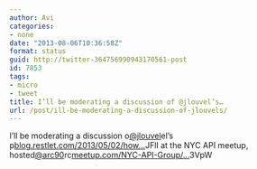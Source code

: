 ```yaml
---
author: Avi
categories:
- none
date: "2013-08-06T10:36:58Z"
format: status
guid: http://twitter-364756990943170561-post
id: 7853
tags:
- micro
- tweet
title: I’ll be moderating a discussion of @jlouvel’s…
url: /post/ill-be-moderating-a-discussion-of-jlouvels/
---
```

I’ll be moderating a discussion o[@jlouvel](http://twitter.com/jlouvel)el’s p[blog.restlet.com/2013/05/02/how…](http://blog.restlet.com/2013/05/02/how-much-rest-should-your-web-api-get/)JFlI at the NYC API meetup, hosted[@arc90](http://twitter.com/arc90)rc[meetup.com/NYC-API-Group/…](http://www.meetup.com/NYC-API-Group/events/129004952/)3VpW